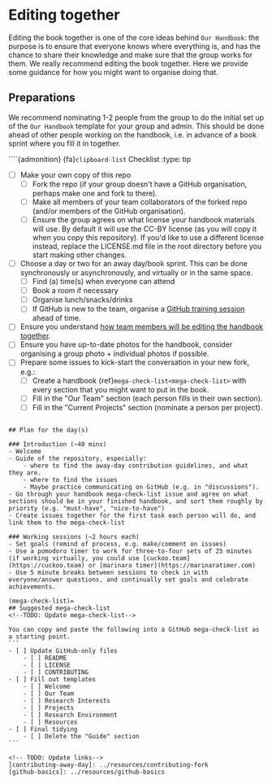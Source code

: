 # Editing together
Editing the book together is one of the core ideas behind `Our Handbook`: the purpose is to ensure that everyone knows where everything is, and has the chance to share their knowledge and make sure that the group works for them. 
We really recommend editing the book together.
Here we provide some guidance for how you might want to organise doing that.

## Preparations
We recommend nominating 1-2 people from the group to do the initial set up of the `Our Handbook` template for your group and admin.
This should be done ahead of other people working on the handbook, i.e. in advance of a book sprint where you fill it in together.

<!-- TODO: More detailed instructions for editing license, e.g. change in website footer -->

````{admonition} {fa}`clipboard-list` Checklist
:type: tip
- [ ] Make your own copy of this repo
    - [ ] Fork the repo (if your group doesn't have a GitHub organisation, perhaps make one and fork to there).
    - [ ] Make all members of your team collaborators of the forked repo (and/or members of the GitHub organisation).
    - [ ] Ensure the group agrees on what license your handbook materials will use. By default it will use the CC-BY license (as you will copy it when you copy this repository). If you'd like to use a different license instead, replace the LICENSE.md file in the root directory before you start making other changes.
- [ ] Choose a day or two for an away day/book sprint. This can be done synchronously or asynchronously, and virtually or in the same space.
    - [ ] Find (a) time(s) when everyone can attend
    - [ ] Book a room if necessary
    - [ ] Organise lunch/snacks/drinks
    - [ ] If GitHub is new to the team, organise a [GitHub training session](github-basics) ahead of time.
- [ ] Ensure you understand [how team members will be editing the handbook together](contributing-fork).
- [ ] Ensure you have up-to-date photos for the handbook, consider organising a group photo + individual photos if possible.
- [ ] Prepare some issues to kick-start the conversation in your new fork, e.g.:
   - [ ] Create a handbook {ref}`mega-check-list<mega-check-list>` with every section that you might want to put in the book.
   - [ ] Fill in the "Our Team" section (each person fills in their own section).
   - [ ] Fill in the "Current Projects" section (nominate a person per project).
````

## Plan for the day(s)

### Introduction (~40 mins)
- Welcome
- Guide of the repository, especially:
    - where to find the away-day contribution guidelines, and what they are.
    - where to find the issues
    - Maybe practice communicating on GitHub (e.g. in "discussions").
- Go through your handbook mega-check-list issue and agree on what sections should be in your finished handbook, and sort them roughly by priority (e.g. "must-have", "nice-to-have")
- Create issues together for the first task each person will do, and link them to the mega-check-list

### Working sessions (~2 hours each)
- Set goals (remind of process, e.g. make/comment on issues)
- Use a pomodoro timer to work for three-to-four sets of 25 minutes (if working virtually, you could use [cuckoo.team](https://cuckoo.team) or [marinara timer](https://marinaratimer.com)
- Use 5 minute breaks between sessions to check in with everyone/answer questions, and continually set goals and celebrate achievements.

(mega-check-list)=
## Suggested mega-check-list
<!--TODO: Update mega-check-list-->

You can copy and paste the following into a GitHub mega-check-list as a starting point.
```
- [ ] Update GitHub-only files
    - [ ] README
    - [ ] LICENSE 
    - [ ] CONTRIBUTING
- [ ] Fill out templates
    - [ ] Welcome
    - [ ] Our Team
    - [ ] Research Interests
    - [ ] Projects
    - [ ] Research Environment
    - [ ] Resources
- [ ] Final tidying
    - [ ] Delete the "Guide" section
```

<!-- TODO: Update links-->
[contributing-away-day]: ../resources/contributing-fork
[github-basics]: ../resources/github-basics
